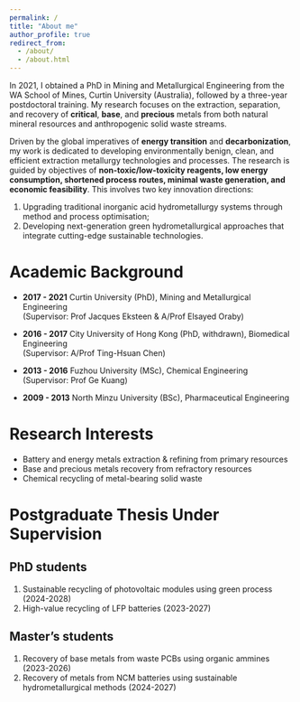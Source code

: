```yaml
---
permalink: /
title: "About me"
author_profile: true
redirect_from: 
  - /about/
  - /about.html
---
```


In 2021, I obtained a PhD in Mining and Metallurgical Engineering from the WA School of Mines, Curtin University (Australia), followed by a three-year postdoctoral training. My research focuses on the extraction, separation, and recovery of **critical**, **base**, and **precious** metals from both natural mineral resources and anthropogenic solid waste streams.

Driven by the global imperatives of **energy transition** and **decarbonization**, my work is dedicated to developing environmentally benign, clean, and efficient extraction metallurgy technologies and processes. The research is guided by objectives of **non-toxic/low-toxicity reagents, low energy consumption, shortened process routes, minimal waste generation, and economic feasibility**. This involves two key innovation directions:

1. Upgrading traditional inorganic acid hydrometallurgy systems through method and process optimisation;
2. Developing next-generation green hydrometallurgical approaches that integrate cutting-edge sustainable technologies.

Academic Background
======
- **2017 - 2021** Curtin University (PhD), Mining and Metallurgical Engineering  
   (Supervisor: Prof Jacques Eksteen & A/Prof Elsayed Oraby)  
  
- **2016 - 2017** City University of Hong Kong (PhD, withdrawn), Biomedical Engineering  
   (Supervisor: A/Prof Ting-Hsuan Chen)  
  
- **2013 - 2016** Fuzhou University (MSc), Chemical Engineering  
   (Supervisor: Prof Ge Kuang)  
  
- **2009 - 2013** North Minzu University (BSc), Pharmaceutical Engineering  

Research Interests
======
-	Battery and energy metals extraction & refining from primary resources  
-	Base and precious metals recovery from refractory resources  
-	Chemical recycling of metal-bearing solid waste  

Postgraduate Thesis Under Supervision
======
PhD students  
-------
1. Sustainable recycling of photovoltaic modules using green process (2024-2028)  
2. High-value recycling of LFP batteries (2023-2027)

Master’s students  
------
1. Recovery of base metals from waste PCBs using organic ammines (2023-2026)
2. Recovery of metals from NCM batteries using sustainable hydrometallurgical methods (2024-2027)
